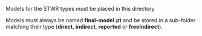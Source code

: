 Models for the STWR types must be placed in this directory

Models must always be named **final-model.pt** and be stored in a sub-folder matching their type (**direct**, **indirect**, **reported** or **freeIndirect**).


